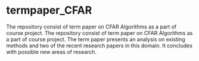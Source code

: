 # termpaper_CFAR
The repository consist of term paper on CFAR Algorithms as a part of course project. 
The repository consist of term paper on CFAR Algorithms as a part of course project. The term paper presents an analysis on existing methods and two of the recent research papers in this domain. It concludes with possible new areas of research.
